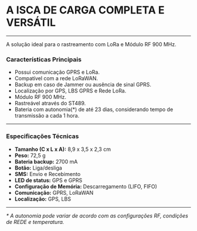 # A ISCA DE CARGA COMPLETA E VERSÁTIL

---

A solução ideal para o rastreamento com LoRa e Módulo RF 900 MHz.

### Características Principais

* Possui comunicação GPRS e LoRa.
* Compatível com a rede LoRaWAN.
* Backup em caso de Jammer ou ausência de sinal GPRS.
* Localização por GPS, LBS GPRS e Rede LoRa.
* Módulo RF 900 MHz.
* Rastreável através do ST489.
* Bateria com autonomia(*) de até 23 dias, considerando tempo de transmissão a cada 1 hora.

---

### Especificações Técnicas

* **Tamanho (C x L x A):** 8,9 x 3,5 x 2,3 cm
* **Peso:** 72,5 g
* **Bateria backup:** 2700 mA
* **Botão:** Liga/desliga
* **SMS:** Envio e Recebimento
* **LED de status:** GPS e GPRS
* **Configuração de Memória:** Descarregamento (LIFO, FIFO)
* **Comunicação:** GPRS, LoRaWAN
* **Localização:** GPS, LBS

---
*\* A autonomia pode variar de acordo com as configurações RF, condições de REDE e temperatura.*
